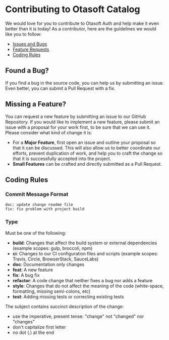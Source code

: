# Contributing to Otasoft Catalog

We would love for you to contribute to Otasoft Auth and help make it even better than it is
today! As a contributor, here are the guidelines we would like you to follow:

- [Issues and Bugs](#issue)
- [Feature Requests](#feature)
- [Coding Rules](#rules)

## <a name="issue"></a> Found a Bug?

If you find a bug in the source code, you can help us by submitting an issue. Even better, you can submit a Pull Request with a fix.

## <a name="feature"></a> Missing a Feature?

You can request a new feature by submitting an issue to our GitHub
Repository. If you would like to implement a new feature, please submit an issue with
a proposal for your work first, to be sure that we can use it.
Please consider what kind of change it is:

- For a **Major Feature**, first open an issue and outline your proposal so that it can be
  discussed. This will also allow us to better coordinate our efforts, prevent duplication of work,
  and help you to craft the change so that it is successfully accepted into the project.
- **Small Features** can be crafted and directly submitted as a Pull Request.

## <a name="rules"></a> Coding Rules
### Commit Message Format
```
doc: update change readme file
fix: fix problem with project build
```

### Type

Must be one of the following:

- **build**: Changes that affect the build system or external dependencies (example scopes: gulp, broccoli, npm)
- **ci**: Changes to our CI configuration files and scripts (example scopes: Travis, Circle, BrowserStack, SauceLabs)
- **doc**: Documentation only changes
- **feat**: A new feature
- **fix**: A bug fix
- **refactor**: A code change that neither fixes a bug nor adds a feature
- **style**: Changes that do not affect the meaning of the code (white-space, formatting, missing semi-colons, etc)
- **test**: Adding missing tests or correcting existing tests

The subject contains succinct description of the change:

- use the imperative, present tense: "change" not "changed" nor "changes"
- don't capitalize first letter
- no dot (.) at the end


